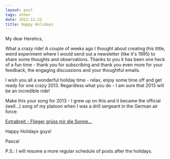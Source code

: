 ```yaml
---
layout: post
tags: other
date: 2012-12-22
title: Happy Holidays
---
```

My dear Heretics,

What a crazy ride! A couple of weeks ago I thought about creating this little, weird experiment where I would send out a newsletter (like it's 1995) to share some thoughts and observations. Thanks to you it has been one heck of a fun time - thank you for subscribing and thank you even more for your feedback, the engaging discussions and your thoughtful emails.

I wish you all a wonderful holiday time - relax, enjoy some time off and get ready for one crazy 2013. Regardless what you do - I am sure that 2013 will be an incredible ride!

Make this your song for 2013 - I grew up on this and it became the official (well…) song of my platoon when I was a drill sergeant in the German air force:

[Extrabreit - Flieger grüss mir die Sonne…](http://www.youtube.com/watch?v=7e61KF2eH3g)

Happy Holidays guys!

Pascal

P.S.: I will resume a more regular schedule of posts after the holidays.